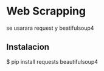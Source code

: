 # Web Scrapping

se usarara request y beatifulsoup4


## Instalacion

$ pip install requests beautifulsoup4



